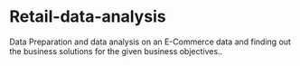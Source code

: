 # Retail-data-analysis
Data Preparation and data analysis on an E-Commerce data and finding out the business solutions for the given business objectives.. 
